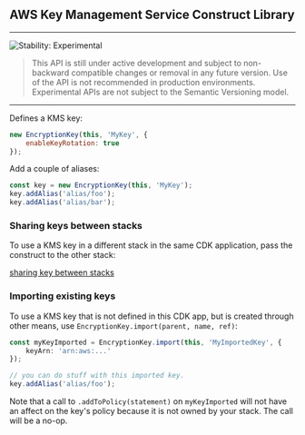 ## AWS Key Management Service Construct Library
<!--BEGIN STABILITY BANNER-->

---

![Stability: Experimental](https://img.shields.io/badge/stability-Experimental-important.svg?style=for-the-badge)

> This API is still under active development and subject to non-backward
> compatible changes or removal in any future version. Use of the API is not recommended in production
> environments. Experimental APIs are not subject to the Semantic Versioning model.

---
<!--END STABILITY BANNER-->

Defines a KMS key:

```js
new EncryptionKey(this, 'MyKey', {
    enableKeyRotation: true
});
```

Add a couple of aliases:

```js
const key = new EncryptionKey(this, 'MyKey');
key.addAlias('alias/foo');
key.addAlias('alias/bar');
```

### Sharing keys between stacks

To use a KMS key in a different stack in the same CDK application,
pass the construct to the other stack:

[sharing key between stacks](test/integ.key-sharing.lit.ts)


### Importing existing keys

To use a KMS key that is not defined in this CDK app, but is created through other means, use
`EncryptionKey.import(parent, name, ref)`:

```ts
const myKeyImported = EncryptionKey.import(this, 'MyImportedKey', {
    keyArn: 'arn:aws:...'
});

// you can do stuff with this imported key.
key.addAlias('alias/foo');
```

Note that a call to `.addToPolicy(statement)` on `myKeyImported` will not have
an affect on the key's policy because it is not owned by your stack. The call
will be a no-op.
